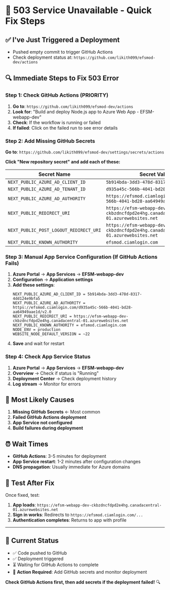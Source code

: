 # 🚨 503 Service Unavailable - Quick Fix Steps

## ✅ **I've Just Triggered a Deployment**
- Pushed empty commit to trigger GitHub Actions
- Check deployment status at: `https://github.com/likith099/efsmod-dev/actions`

## 🔍 **Immediate Steps to Fix 503 Error**

### Step 1: Check GitHub Actions (PRIORITY)
1. **Go to**: `https://github.com/likith099/efsmod-dev/actions`
2. **Look for**: "Build and deploy Node.js app to Azure Web App - EFSM-webapp-dev"
3. **Check**: If the workflow is running or failed
4. **If failed**: Click on the failed run to see error details

### Step 2: Add Missing GitHub Secrets
**Go to**: `https://github.com/likith099/efsmod-dev/settings/secrets/actions`

**Click "New repository secret" and add each of these:**

| Secret Name | Secret Value |
|-------------|--------------|
| `NEXT_PUBLIC_AZURE_AD_CLIENT_ID` | `5b914bda-3dd3-478d-8317-4dd124e9bfa5` |
| `NEXT_PUBLIC_AZURE_AD_TENANT_ID` | `d935a45c-566b-4041-bd28-aa64949aae1d` |
| `NEXT_PUBLIC_AZURE_AD_AUTHORITY` | `https://efsmod.ciamlogin.com/d935a45c-566b-4041-bd28-aa64949aae1d/v2.0` |
| `NEXT_PUBLIC_REDIRECT_URI` | `https://efsm-webapp-dev-ckbzdncfdpd2e4hg.canadacentral-01.azurewebsites.net` |
| `NEXT_PUBLIC_POST_LOGOUT_REDIRECT_URI` | `https://efsm-webapp-dev-ckbzdncfdpd2e4hg.canadacentral-01.azurewebsites.net` |
| `NEXT_PUBLIC_KNOWN_AUTHORITY` | `efsmod.ciamlogin.com` |

### Step 3: Manual App Service Configuration (If GitHub Actions Fails)
1. **Azure Portal** → **App Services** → **EFSM-webapp-dev**
2. **Configuration** → **Application settings**
3. **Add these settings**:
   ```
   NEXT_PUBLIC_AZURE_AD_CLIENT_ID = 5b914bda-3dd3-478d-8317-4dd124e9bfa5
   NEXT_PUBLIC_AZURE_AD_AUTHORITY = https://efsmod.ciamlogin.com/d935a45c-566b-4041-bd28-aa64949aae1d/v2.0
   NEXT_PUBLIC_REDIRECT_URI = https://efsm-webapp-dev-ckbzdncfdpd2e4hg.canadacentral-01.azurewebsites.net
   NEXT_PUBLIC_KNOWN_AUTHORITY = efsmod.ciamlogin.com
   NODE_ENV = production
   WEBSITE_NODE_DEFAULT_VERSION = ~22
   ```
4. **Save** and wait for restart

### Step 4: Check App Service Status
1. **Azure Portal** → **App Services** → **EFSM-webapp-dev**
2. **Overview** → Check if status is "Running"
3. **Deployment Center** → Check deployment history
4. **Log stream** → Monitor for errors

## 🎯 **Most Likely Causes**

1. **Missing GitHub Secrets** ← Most common
2. **Failed GitHub Actions deployment**
3. **App Service not configured**
4. **Build failures during deployment**

## ⏰ **Wait Times**
- **GitHub Actions**: 3-5 minutes for deployment
- **App Service restart**: 1-2 minutes after configuration changes
- **DNS propagation**: Usually immediate for Azure domains

## 🧪 **Test After Fix**
Once fixed, test:
1. **App loads**: `https://efsm-webapp-dev-ckbzdncfdpd2e4hg.canadacentral-01.azurewebsites.net`
2. **Sign in works**: Redirects to `https://efsmod.ciamlogin.com/...`
3. **Authentication completes**: Returns to app with profile

---

## 🚀 **Current Status**
- ✅ Code pushed to GitHub
- ✅ Deployment triggered
- ⏳ Waiting for GitHub Actions to complete
- 🔄 **Action Required**: Add GitHub secrets and monitor deployment

**Check GitHub Actions first, then add secrets if the deployment failed!** 🔍